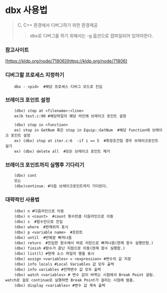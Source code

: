 # dbx 사용법
> C, C++ 환경에서 디버그하기 위한 환경제공
>> dbx로 디버그를 하기 위해서는 -g 옵션으로 컴파일되어 있어야한다.

### 참고사이트
[https://kldp.org/node/71806](https://kldp.org/node/71806)


### 디버그할 프로세스 지정하기
``` shell
    dbx - <pid>  #해당 프로세스 디버그 모드로 진입
```

### 브레이크 포인트 설정
```shell
    (dbx) stop at <filename>:<line> 
    ex)b test.c:90 #해당파일의 해당 라인에 브레이크 포인트 설정
    
    (dbx) stop in <function>
    ex) stop in GetNum 혹은 stop in Equip::GetNum  #해당 function에 브레이크 포인트 설정
    ex) (dbx) stop at iter.c:6  -if i == 5  #특정조건일 경우 브레이크포인트 걸기
    ex) (dbx) delete all  #모든 브레이크 포인트 제거
```

### 브레이크 포인트까지 실행후 기다리기
```shell
    (dbx) cont 
    또는
    (dbx)continue. #다음 브레이크포인트까지 기다린다.
```

### 대략적인 사용법
```shell
    (dbx) n #다음라인으로 이동
    (dbx) n <count>  #count 횟수만큼 다음라인으로 이동
    (dbx) s  #함수안으로 진입
    (dbx) where  #현재위치 표시
    (dbx) p <variable name>  #프린트
    (dbx) until  #반복문 빠져나옴
    (dbx) return  #진입한 함수에서 바로 리턴으로 빠져나옴(현재 함수 실행안함.)
    (dbx) finish #함수가 끝난 지점으로 이동(현재 함수 실행함.)
    (dbx) list(l) #현재 소스 파일의 행을 표시
    (dbx) assign <variables> = <expression> #변수의 값 지정
    (dbx) info locals #Local Variables 값 모두 출력
    (dbx) info variables #전역변수 값 모두 출력
    (dbx) watch <variables> # 변수 값이 바뀌는 시점에서 Break Point 걸림. watch로 걸로 continue로 실행하면 Break Point가 걸리는 시점에 멈춤.
    (dbx) display <variables> #변수 값 계속 출력
```
